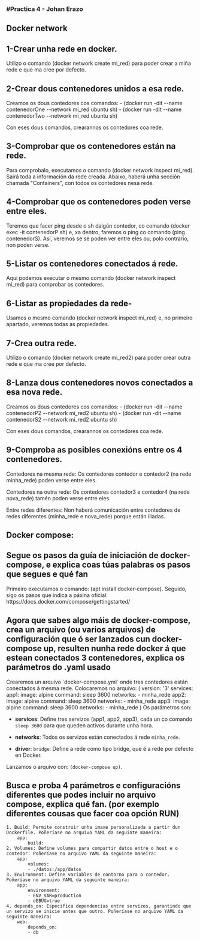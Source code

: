 <h3> #Practica 4 - Johan Erazo </h3>
 
<h2> Docker network </h2>
<h2>1-Crear unha rede en docker.</h2>
Utilizo o comando (docker network create mi_red) para poder crear a miña rede e que ma cree por defecto.

<h2>2-Crear dous contenedores unidos a esa rede.</h2>
Creamos os dous contedores cos comandos:  
- (docker run -dit --name contenedorOne --network mi_red ubuntu sh)  
- (docker run -dit --name contenedorTwo --network mi_red ubuntu sh)  

Con eses dous comandos, crearannos os contedores coa rede.


<h2> 3-Comprobar que os contenedores están na rede.</h2>
Para comprobalo, executamos o comando (docker network inspect mi_red). Sairá toda a información da rede creada. Abaixo, haberá unha sección chamada "Containers", con todos os contedores nesa rede.
 

<h2> 4-Comprobar que os contenedores poden verse entre eles.</h2>
Teremos que facer ping desde o sh dalgún contedor, co comando (docker exec -it contenedorP sh) e, xa dentro, faremos o ping co comando (ping contenedorS). Así, veremos se se poden ver entre eles ou, polo contrario, non poden verse.


<h2> 5-Listar os contenedores conectados á rede. </h2>
Aquí podemos executar o mesmo comando (docker network inspect mi_red) para comprobar os contedores.


<h2> 6-Listar as propiedades da rede-</h2>
Usamos o mesmo comando (docker network inspect mi_red) e, no primeiro apartado, veremos todas as propiedades.

<h2> 7-Crea outra rede. </h2>
Utilizo o comando (docker network create mi_red2) para poder crear outra rede e que ma cree por defecto.

<h2> 8-Lanza dous contenedores novos conectados a esa nova rede. </h2>
Creamos os dous contedores cos comandos:  
- (docker run -dit --name contenedorP2 --network mi_red2 ubuntu sh)  
- (docker run -dit --name contenedorS2 --network mi_red2 ubuntu sh)  

Con eses dous comandos, crearannos os contedores coa rede.


<h2> 9-Comproba as posibles conexións entre os 4 contenedores. </h2>
Contedores na mesma rede: Os contedores contedor e contedor2 (na rede minha_rede) poden verse entre eles.

Contedores na outra rede: Os contedores contedor3 e contedor4 (na rede nova_rede) tamén poden verse entre eles.

Entre redes diferentes: Non haberá comunicación entre contedores de redes diferentes (minha_rede e nova_rede) porque están illadas.


<h2>Docker compose:</h2>
<h2> Segue os pasos da guía de iniciación de docker-compose, e explica coas túas palabras os pasos que segues e qué fan </h2>
Primeiro executamos o comando: (apt install docker-compose).
Seguido, sigo os pasos que indica a páxina oficial: https://docs.docker.com/compose/gettingstarted/ 


<h2> Agora que sabes algo máis de docker-compose, crea un arquivo (ou varios arquivos) de configuración que ó ser lanzados cun docker-compose up, resulten nunha rede docker á que estean conectados 3 contenedores, explica os parámetros do .yaml usado </h2>
Crearemos un arquivo `docker-compose.yml` onde tres contedores están conectados á mesma rede. Colocaremos no arquivo:
(
    version: '3'
    services:
        app1:
            image: alpine
            command: sleep 3600
            networks:
                - minha_rede
        app2:
            image: alpine
            command: sleep 3600
            networks:
                - minha_rede
        app3:
            image: alpine
            command: sleep 3600
            networks:
                - minha_rede
)
Os parámetros son:

- **services**: Define tres servizos (app1, app2, app3), cada un co comando `sleep 3600` para que queden activos durante unha hora.

- **networks**: Todos os servizos están conectados á rede `minha_rede`.

- **driver**: `bridge`: Define a rede como tipo bridge, que é a rede por defecto en Docker.

Lanzamos o arquivo con: `(docker-compose up)`.

<h2> Busca e proba 4 parámetros e configuracións diferentes que podes incluir no arquivo compose, explica qué fan. (por exemplo diferentes cousas que facer coa opción RUN) </h2>

    1. Build: Permite construir unha imaxe personalizada a partir dun Dockerfile. Poñeríase no arquivo YAML da seguinte maneira:
        app:
            build:
    2. Volumes: Define volumes para compartir datos entre o host e o contedor. Poñeríase no arquivo YAML da seguinte maneira:
        app:
            volumes:
            - ./datos:/app/datos
    3. Environment: Define variables de contorno para o contedor. Poñeríase no arquivo YAML da seguinte maneira:
        app:
            environment:
            - ENV_VAR=production
            - dEBUG=true
    4. depends_on: Especifica dependencias entre servizos, garantindo que un servizo se inicie antes que outro. Poñeríase no arquivo YAML da seguinte maneira:
        web:
            depends_on:
            - db
    